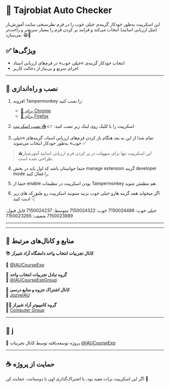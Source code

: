 # 🧠 Tajrobiat Auto Checker

این اسکریپت به‌طور خودکار گزینه‌ی خیلی خوب را در فرم‌ نظرسنجی سایت آموزش‌یار (مثل ارزیابی اساتید) انتخاب می‌کند و فرایند پر کردن فرم را بسیار سریع‌تر و راحت‌تر می‌سازد. 😁👊

## ✅ ویژگی‌ها

- انتخاب خودکار گزینه‌ی «خیلی خوب» در فرم‌های ارزیابی استاد
- اجرای سریع و بی‌نیاز از دخالت کاربر
---

## 🔧 نصب و راه‌اندازی

1. افزونه Tampermonkey را نصب کنید:
   - [🔗 برای Chrome](https://chrome.google.com/webstore/detail/dhdgffkkebhmkfjojejmpbldmpobfkfo)
   - [🔗 برای Firefox](https://addons.mozilla.org/en-US/firefox/addon/tampermonkey/)

2. اسکریپت را با کلیک روی لینک زیر نصب کنید:
   👉 [📥 نصب اسکریپت](https://raw.githubusercontent.com/IAUCourseExp/Tajrobiat-auto-checker/main/Tajrobiat-auto-checker.user.js)

3. تمام شد! از این به بعد هنگام باز کردن فرم‌های ارزیابی استاد، گزینه‌های «خیلی خوب» به‌طور خودکار انتخاب می‌شوند ✅

> ⚠️این اسکریپت تنها برای سهولت در پر کردن فرم‌ ارزیابی اساتید آموزشیار طراحی شده است.

4. حتما حواستان باشد که اول باید در بخش manage extension گزینه developer mode را فعال کنید.

5. حتما از  enable بودن اسکریپت در تنظیمات Tampermonkey هم مطمئن شوید.

6. اگر میخواید همه گزینه هارو خیلی خوب نزنید میتونید اسکریپت رو طبق کد های زیر ادیت کنید 👇

خیلی خوب: 7150024486
خوب: 7150024322
متوسط: 7150024237
قابل قبول: 7150023989
ضعیف: 7150023265



---

---

## 📢 منابع و کانال‌های مرتبط

📚 **کانال تجربیات انتخاب واحد دانشگاه آزاد شیراز**  

🔗 [@IAUCourseExp](https://t.me/IAUCourseExp)

👥 **گروه تبادل تجربیات انتخاب واحد**  
💬 [@IAUCourseExpGroup](https://t.me/IAUCourseExpGroup)

📘 **کانال اشتراک جزوه و منابع درسی**  
🔗 [JozveIAU](https://t.me/jozveiau)

👨‍🏫 **گروه کامپیوتر آزاد شیراز**  
💬 [Computer Group](https://t.me/computeriaushz)

---

## 🤖 j

📌 پروژه توسعه‌یافته توسط کانال تجربیات [@IAUCourseExp](https://t.me/IAUCourseExp)

---

## ☕ حمایت از پروژه

اگر این اسکریپت برات مفید بود، با اشتراک‌گذاری اون با دوستانت، حمایت کن 💙
